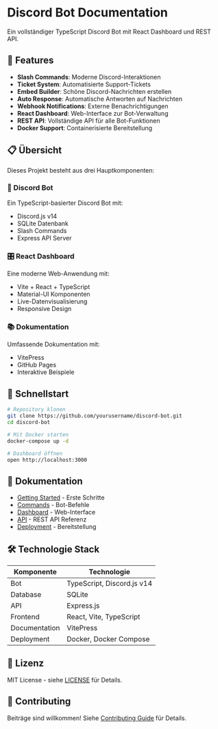 # Discord Bot Documentation

Ein vollständiger TypeScript Discord Bot mit React Dashboard und REST API.

## 🚀 Features

- **Slash Commands**: Moderne Discord-Interaktionen
- **Ticket System**: Automatisierte Support-Tickets
- **Embed Builder**: Schöne Discord-Nachrichten erstellen
- **Auto Response**: Automatische Antworten auf Nachrichten
- **Webhook Notifications**: Externe Benachrichtigungen
- **React Dashboard**: Web-Interface zur Bot-Verwaltung
- **REST API**: Vollständige API für alle Bot-Funktionen
- **Docker Support**: Containerisierte Bereitstellung

## 📋 Übersicht

Dieses Projekt besteht aus drei Hauptkomponenten:

### 🤖 Discord Bot
Ein TypeScript-basierter Discord Bot mit:
- Discord.js v14
- SQLite Datenbank
- Slash Commands
- Express API Server

### 🎛️ React Dashboard
Eine moderne Web-Anwendung mit:
- Vite + React + TypeScript
- Material-UI Komponenten
- Live-Datenvisualisierung
- Responsive Design

### 📚 Dokumentation
Umfassende Dokumentation mit:
- VitePress
- GitHub Pages
- Interaktive Beispiele

## 🏁 Schnellstart

```bash
# Repository klonen
git clone https://github.com/yourusername/discord-bot.git
cd discord-bot

# Mit Docker starten
docker-compose up -d

# Dashboard öffnen
open http://localhost:3000
```

## 📖 Dokumentation

- [Getting Started](/getting-started) - Erste Schritte
- [Commands](/commands/) - Bot-Befehle
- [Dashboard](/dashboard/) - Web-Interface
- [API](/api/) - REST API Referenz
- [Deployment](/deployment/) - Bereitstellung

## 🛠️ Technologie Stack

| Komponente | Technologie |
|------------|-------------|
| Bot | TypeScript, Discord.js v14 |
| Database | SQLite |
| API | Express.js |
| Frontend | React, Vite, TypeScript |
| Documentation | VitePress |
| Deployment | Docker, Docker Compose |

## 📄 Lizenz

MIT License - siehe [LICENSE](LICENSE) für Details.

## 🤝 Contributing

Beiträge sind willkommen! Siehe [Contributing Guide](/development/contributing) für Details.

